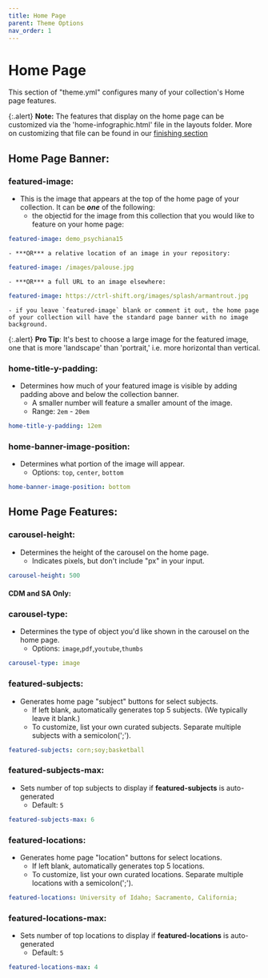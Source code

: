 ```yaml
---
title: Home Page
parent: Theme Options
nav_order: 1
---
```


# Home Page

This section of "theme.yml" configures many of your collection's Home page features.

{:.alert}
**Note:** The features that display on the home page can be customized via the 'home-infographic.html' file in the layouts folder. More on customizing that file can be found in our [finishing section](../../07_finish/home/)

## Home Page Banner:

### featured-image: 

- This is the image that appears at the top of the home page of your collection. It can be ***one*** of the following:
	- the objectid for the image from this collection that you would like to feature on your home page: 
```yaml
featured-image: demo_psychiana15
```
	- ***OR*** a relative location of an image in your repository: 
```yaml
featured-image: /images/palouse.jpg
```
	- ***OR*** a full URL to an image elsewhere:
```yaml
featured-image: https://ctrl-shift.org/images/splash/armantrout.jpg
```
	- if you leave `featured-image` blank or comment it out, the home page of your collection will have the standard page banner with no image background.

{:.alert}
**Pro Tip**: It's best to choose a large image for the featured image, one that is more 'landscape' than 'portrait,' i.e. more horizontal than vertical.

### home-title-y-padding: 

- Determines how much of your featured image is visible by adding padding above and below the collection banner. 
	- A smaller number will feature a smaller amount of the image.
	- Range: `2em` - `20em`
```yaml
home-title-y-padding: 12em
```

### home-banner-image-position: 

- Determines what portion of the image will appear. 
	- Options: `top`, `center`, `bottom`
```yaml
home-banner-image-position: bottom
```

## Home Page Features:

### carousel-height: 

- Determines the height of the carousel on the home page.
	- Indicates pixels, but don't include "px" in your input.
```yaml
carousel-height: 500
```

#### CDM and SA Only:

### carousel-type: 

- Determines the type of object you'd like shown in the carousel on the home page.
	- Options: `image`,`pdf`,`youtube`,`thumbs`
```yaml
carousel-type: image
```

### featured-subjects: 

- Generates home page "subject" buttons for select subjects.
	- If left blank, automatically generates top 5 subjects. (We typically leave it blank.)
	- To customize, list your own curated subjects. Separate multiple subjects with a semicolon(';'). 
```yaml
featured-subjects: corn;soy;basketball
```

### featured-subjects-max: 

- Sets number of top subjects to display if **featured-subjects** is auto-generated
	- Default: `5`
```yaml
featured-subjects-max: 6
```

### featured-locations: 

- Generates home page "location" buttons for select locations.
	- If left blank, automatically generates top 5 locations.
	- To customize, list your own curated locations. Separate multiple locations with a semicolon(';'). 
```yaml
featured-locations: University of Idaho; Sacramento, California;
```

### featured-locations-max: 

- Sets number of top locations to display if **featured-locations** is auto-generated
	- Default: `5`
```yaml
featured-locations-max: 4
```
